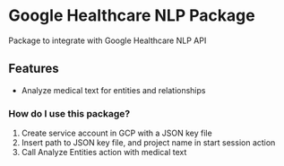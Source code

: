 # Google Healthcare NLP Package
Package to integrate with Google Healthcare NLP API

## Features
 * Analyze medical text for entities and relationships
    
### How do I use this package?
1. Create service account in GCP with a JSON key file
2. Insert path to JSON key file, and project name in start session action
3. Call Analyze Entities action with medical text


